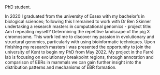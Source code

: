 PhD student.

In 2020 I graduated from the university of Essex with my bachelor’s in biological sciences; following this I remained to work with Dr Ben Skinner undertaking a research masters in computational genomics - project title: Am I repeating myself? Determining the repetitive landscape of the pig X chromosome. This work led me to discover my passion in evolutionary and structural genomics, particularly with using bioinformatic techniques. Upon finishing my research masters I was presented the opportunity to join the university of Kent to begin my PhD from May 2022. My project in the Farré lab is focusing on evolutionary breakpoint regions, through annotation and comparison of EBRs in mammals we can gain further insight into the distribution patterns and mechanisms of EBR formation.